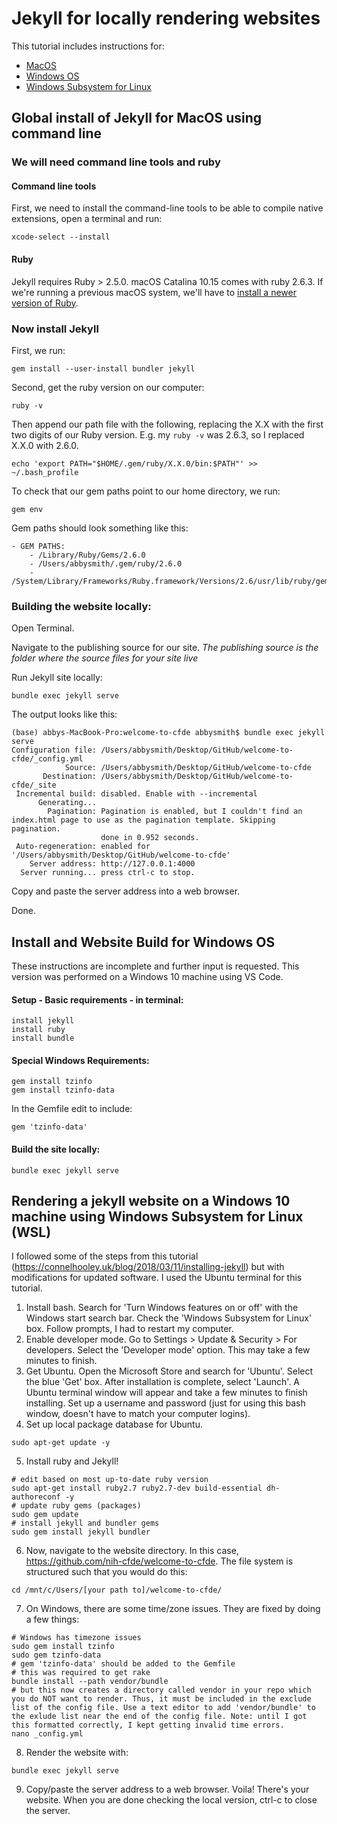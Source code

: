 Jekyll for locally rendering websites
=====================================

This tutorial includes instructions for:

- [MacOS](#global-install-of-jekyll-for-macos-using-command-line)
- [Windows OS](#install-and-website-build-for-windows-os)
- [Windows Subsystem for Linux](#rendering-a-jekyll-website-on-a-windows-10-machine-using-windows-subsystem-for-linux-wsl)

Global install of Jekyll for MacOS using command line
-----------------------------------------------------

### We will need command line tools and ruby

#### Command line tools

First, we need to install the command-line tools to be able to compile
native extensions, open a terminal and run:

    xcode-select --install

#### Ruby

Jekyll requires Ruby \> 2.5.0. macOS Catalina 10.15 comes with ruby
2.6.3. If we\'re running a previous macOS system, we\'ll have to
[install a newer version of
Ruby](https://jekyllrb.com/docs/installation/macos/#brew).

### Now install Jekyll

First, we run:

    gem install --user-install bundler jekyll

Second, get the ruby version on our computer:

    ruby -v

Then append our path file with the following, replacing the X.X with the
first two digits of our Ruby version. E.g. my `ruby -v` was 2.6.3, so I
replaced X.X.0 with 2.6.0.

    echo 'export PATH="$HOME/.gem/ruby/X.X.0/bin:$PATH"' >> ~/.bash_profile

To check that our gem paths point to our home directory, we run:

    gem env

Gem paths should look something like this:

    - GEM PATHS:
        - /Library/Ruby/Gems/2.6.0
        - /Users/abbysmith/.gem/ruby/2.6.0
        - /System/Library/Frameworks/Ruby.framework/Versions/2.6/usr/lib/ruby/gems/2.6.0

### Building the website locally:

Open Terminal.

Navigate to the publishing source for our site. *The publishing source
is the folder where the source files for your site live*

Run Jekyll site locally:

    bundle exec jekyll serve

The output looks like this:

    (base) abbys-MacBook-Pro:welcome-to-cfde abbysmith$ bundle exec jekyll serve
    Configuration file: /Users/abbysmith/Desktop/GitHub/welcome-to-cfde/_config.yml
                Source: /Users/abbysmith/Desktop/GitHub/welcome-to-cfde
           Destination: /Users/abbysmith/Desktop/GitHub/welcome-to-cfde/_site
     Incremental build: disabled. Enable with --incremental
          Generating...
            Pagination: Pagination is enabled, but I couldn't find an index.html page to use as the pagination template. Skipping pagination.
                        done in 0.952 seconds.
     Auto-regeneration: enabled for '/Users/abbysmith/Desktop/GitHub/welcome-to-cfde'
        Server address: http://127.0.0.1:4000
      Server running... press ctrl-c to stop.

Copy and paste the server address into a web browser.

Done.

Install and Website Build for Windows OS
----------------------------------------

These instructions are incomplete and further input is requested. This
version was performed on a Windows 10 machine using VS Code.

#### Setup - Basic requirements - in terminal:

    install jekyll
    install ruby
    install bundle

#### Special Windows Requirements:

    gem install tzinfo
    gem install tzinfo-data

In the Gemfile edit to include:

    gem 'tzinfo-data'

#### Build the site locally:

    bundle exec jekyll serve

 Rendering a jekyll website on a Windows 10 machine using Windows Subsystem for Linux (WSL)
-------------------------------------------------------------------------------------------

I followed some of the steps from this tutorial
(<https://connelhooley.uk/blog/2018/03/11/installing-jekyll>) but with
modifications for updated software. I used the Ubuntu terminal for this
tutorial.

1.  Install bash. Search for \'Turn Windows features on or off\' with
    the Windows start search bar. Check the \'Windows Subsystem for
    Linux\' box. Follow prompts, I had to restart my computer.
2.  Enable developer mode. Go to Settings \> Update & Security \> For
    developers. Select the \'Developer mode\' option. This may take a
    few minutes to finish.
3.  Get Ubuntu. Open the Microsoft Store and search for \'Ubuntu\'.
    Select the blue \'Get\' box. After installation is complete, select
    \'Launch\'. A Ubuntu terminal window will appear and take a few
    minutes to finish installing. Set up a username and password (just
    for using this bash window, doesn\'t have to match your computer
    logins).
4.  Set up local package database for Ubuntu.

<!-- -->

    sudo apt-get update -y

5.  Install ruby and Jekyll!

<!-- -->

    # edit based on most up-to-date ruby version
    sudo apt-get install ruby2.7 ruby2.7-dev build-essential dh-authoreconf -y
    # update ruby gems (packages)
    sudo gem update
    # install jekyll and bundler gems
    sudo gem install jekyll bundler

6.  Now, navigate to the website directory. In this case,
    <https://github.com/nih-cfde/welcome-to-cfde>. The file system is
    structured such that you would do this:

<!-- -->

    cd /mnt/c/Users/[your path to]/welcome-to-cfde/

7.  On Windows, there are some time/zone issues. They are fixed by doing
    a few things:

<!-- -->

    # Windows has timezone issues
    sudo gem install tzinfo
    sudo gem tzinfo-data
    # gem 'tzinfo-data' should be added to the Gemfile
    # this was required to get rake
    bundle install --path vendor/bundle
    # but this now creates a directory called vendor in your repo which you do NOT want to render. Thus, it must be included in the exclude list of the config file. Use a text editor to add 'vendor/bundle' to the exlude list near the end of the config file. Note: until I got this formatted correctly, I kept getting invalid time errors.
    nano _config.yml

8.  Render the website with:

<!-- -->

    bundle exec jekyll serve

9.  Copy/paste the server address to a web browser. Voila! There\'s your
    website. When you are done checking the local version, ctrl-c to
    close the server.
